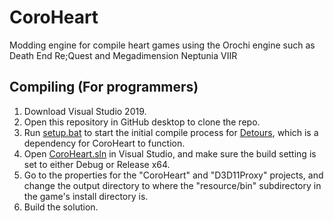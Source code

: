# CoroHeart
Modding engine for compile heart games using the Orochi engine such as Death End Re;Quest and Megadimension Neptunia VIIR

## Compiling (For programmers)
1. Download Visual Studio 2019.
2. Open this repository in GitHub desktop to clone the repo.
3. Run [setup.bat](setup.bat) to start the initial compile process for [Detours](https://github.com/microsoft/Detours), which is a dependency for CoroHeart to function.
4. Open [CoroHeart.sln](CoroHeart.sln) in Visual Studio, and make sure the build setting is set to either Debug or Release x64.
5. Go to the properties for the "CoroHeart" and "D3D11Proxy" projects, and change the output directory to where the "resource/bin" subdirectory in the game's install directory is.
6. Build the solution.